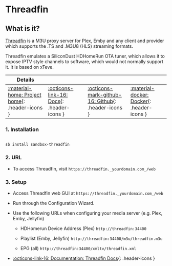 # Threadfin

## What is it?

[Threadfin](https://github.com/Threadfin/Threadfin) is a M3U proxy server for Plex, Emby and any client and provider which supports the .TS and .M3U8 (HLS) streaming formats.

Threadfin emulates a SiliconDust HDHomeRun OTA tuner, which allows it to expose IPTV style channels to software, which would not normally support it. It is based on xTeve.

| Details     |             |             |             |
|-------------|-------------|-------------|-------------|
| [:material-home: Project home](https://github.com/Threadfin/Threadfin){: .header-icons } | [:octicons-link-16: Docs](https://github.com/Threadfin/Threadfin){: .header-icons } | [:octicons-mark-github-16: Github](https://github.com/Threadfin/Threadfin){: .header-icons } | [:material-docker: Docker](https://hub.docker.com/r/fyb3roptik/threadfin){: .header-icons }|

### 1. Installation

``` shell

sb install sandbox-threadfin

```

### 2. URL

- To access Threadfin, visit `https://threadfin._yourdomain.com_/web`

### 3. Setup

- Access Threadfin web GUI at `https://threadfin._yourdomain.com_/web`

- Run through the Configuration Wizard.

- Use the following URLs when configuring your media server (e.g. Plex, Emby, Jellyfin)

  - HDHomerun Device Address (Plex) `http://threadfin:34400`

  - Playlist (Emby, Jellyfin) `http://threadfin:34400/m3u/threadfin.m3u`

  - EPG (all) `http://threadfin:34400/xmltv/threadfin.xml`

- [:octicons-link-16: Documentation: Threadfin Docs](https://github.com/Threadfin/Threadfin){: .header-icons }
